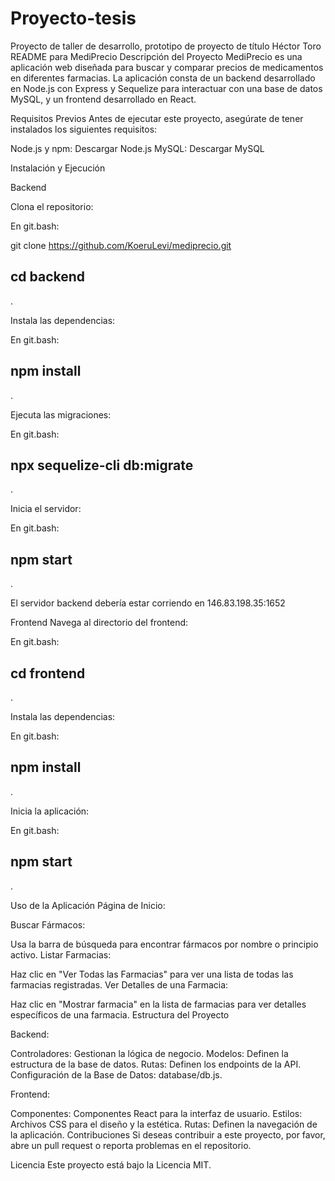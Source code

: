 # Proyecto-tesis
Proyecto de taller de desarrollo, prototipo de proyecto de título Héctor Toro
README para MediPrecio
Descripción del Proyecto
MediPrecio es una aplicación web diseñada para buscar y comparar precios de medicamentos en diferentes farmacias. La aplicación consta de un backend desarrollado en Node.js con Express y Sequelize para interactuar con una base de datos MySQL, y un frontend desarrollado en React.

Requisitos Previos
Antes de ejecutar este proyecto, asegúrate de tener instalados los siguientes requisitos:


Node.js y npm: Descargar Node.js
MySQL: Descargar MySQL


Instalación y Ejecución


Backend

Clona el repositorio:

En git.bash:

git clone https://github.com/KoeruLevi/mediprecio.git



cd backend
--
.

Instala las dependencias:

En git.bash:

npm install
--
.


Ejecuta las migraciones:

En git.bash:

npx sequelize-cli db:migrate
--
.

Inicia el servidor:

En git.bash:

npm start
--
.

El servidor backend debería estar corriendo en 146.83.198.35:1652

Frontend
Navega al directorio del frontend:

En git.bash:

cd frontend
--
.

Instala las dependencias:

En git.bash:

npm install
--
.

Inicia la aplicación:

En git.bash:

npm start
--


.

Uso de la Aplicación
Página de Inicio:


Buscar Fármacos:

Usa la barra de búsqueda para encontrar fármacos por nombre o principio activo.
Listar Farmacias:

Haz clic en "Ver Todas las Farmacias" para ver una lista de todas las farmacias registradas.
Ver Detalles de una Farmacia:

Haz clic en "Mostrar farmacia" en la lista de farmacias para ver detalles específicos de una farmacia.
Estructura del Proyecto

Backend:

Controladores: Gestionan la lógica de negocio.
Modelos: Definen la estructura de la base de datos.
Rutas: Definen los endpoints de la API.
Configuración de la Base de Datos: database/db.js.

Frontend:

Componentes: Componentes React para la interfaz de usuario.
Estilos: Archivos CSS para el diseño y la estética.
Rutas: Definen la navegación de la aplicación.
Contribuciones
Si deseas contribuir a este proyecto, por favor, abre un pull request o reporta problemas en el repositorio.

Licencia
Este proyecto está bajo la Licencia MIT.